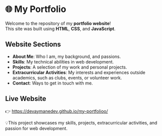 # 🌐 My Portfolio

Welcome to the repository of my **portfolio website**!  
This site was built using **HTML**, **CSS**, and **JavaScript**.

##  Website Sections
- **About Me**: Who I am, my background, and passions.  
- **Skills**: My technical abilities in web development.  
- **Projects**: A selection of my work and personal projects.  
- **Extracurricular Activities**: My interests and experiences outside academics, such as clubs, events, or volunteer work.  
- **Contact**: Ways to get in touch with me.  

##  Live Website
👉 https://devaymanedev.github.io/my-portfolioo/

💡This project showcases my skills, projects, extracurricular activities, and passion for web development.


